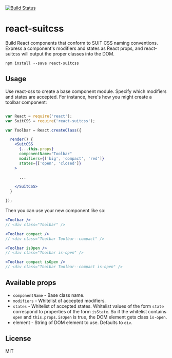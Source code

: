 [![Build Status](https://img.shields.io/travis/joyent/node.svg)](https://travis-ci.org/acdlite/react-suitcss)

react-suitcss
=================

Build React components that conform to SUIT CSS naming conventions. Express a component's modifiers and states as React props, and react-suitcss will output the proper classes into the DOM.

```
npm install --save react-suitcss
```

## Usage

Use react-css to create a base component module. Specify which modifiers and states are accepted. For instance, here's how you might create a toolbar component:

```jsx

var React = require('react');
var SuitCSS = require('react-suitcss');

var Toolbar = React.createClass({

  render() {
    <SuitCSS
      {...this.props}
      componentName="Toolbar"
      modifiers={['big', 'compact', 'red']}
      states={['open', 'closed']}
    >

      ...

    </SuitCSS>
  }

});

```

Then you can use your new component like so:

```jsx
<Toolbar />
// <div class="Toolbar" />

<Toolbar compact />
// <div class="Toolbar Toolbar--compact" />

<Toolbar isOpen />
// <div class="Toolbar is-open" />

<Toolbar compact isOpen />
// <div class="Toolbar Toolbar--compact is-open" />
```

## Available props

* `componentName` - Base class name.
* `modifiers` - Whitelist of accepted modifiers.
* `states` - Whitelist of accepted states. Whitelist values of the form `state` correspond to properties of the form `isState`. So if the whitelist contains `open` and `this.props.isOpen` is true, the DOM element gets class `is-open`.
* element - String of DOM element to use. Defaults to `div`.

## License
MIT
